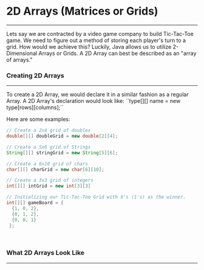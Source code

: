 # 2D Arrays (Matrices or Grids)
<hr>
Lets say we are contracted by a video game company to build Tic-Tac-Toe game. We need to figure out a method of storing each player's turn to a grid. How would we achieve this? Luckily, Java allows us to utilize 2-Dimensional Arrays or Grids. A 2D Array can best be described as an "array of arrays."
<br>

### Creating 2D Arrays
<hr>
To create a 2D Array, we would declare it in a similar fashion as a regular Array. A 2D Array's declaration would look like: ``type[][] name = new type[rows][columns];``

Here are some examples:

```Java
// Create a 2x4 grid of doubles
double[][] doubleGrid = new double[2][4];

// Create a 5x6 grid of Strings
String[][] stringGrid = new String[5][6];

// Create a 6x10 grid of chars
char[][] charGrid = new char[6][10];

// Create a 3x3 grid of integers
int[][] intGrid = new int[3][3]

// Initializing our Tic-Tac-Toe Grid with X's (1's) as the winner.
int[][] gameBoard = {
  {1, 0, 2},
  {0, 1, 2},
  {0, 0, 1}
 };
```
<br>

### What 2D Arrays Look Like
<hr>


